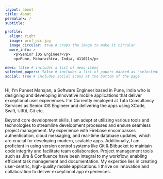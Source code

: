 ```yaml
---
layout: about
title: About
permalink: /
subtitle:

profile:
  align: right
  image: prof_pic.jpg
  image_circular: true # crops the image to make it circular
  more_info: >
    <p>Senior iOS Engineer</p>
    <p>Pune, Maharashtra, India, 411021</p>

news: false # includes a list of news items
selected_papers: false # includes a list of papers marked as "selected={true}"
social: true # includes social icons at the bottom of the page
---
```

<div class="biography">
  <p>Hi, I'm Puneet Mahajan, a Software Engineer based in
  <span class="content-bio"> Pune, India </span> who is designing and developing innovative mobile applications that deliver exceptional user experiences. I'm Currently employed at <span class="content-bio"> Tata Consultancy Services as Senior iOS Engineer </span> and delivering the apps using <span class="content-bio">XCode, Swift, UIKit, Git </span> etc. </p>
</div>

<div class="biography">
  <p>
    Beyond core development skills, I am adept at utilizing various tools and technologies to streamline development processes and ensure seamless project management. My experience with <span class="content-bio">Firebase</span> encompasses authentication, cloud messaging, and <span class="content-bio">real-time</span> database updates, which are crucial for developing modern, scalable apps. Additionally, I am proficient in using version control systems like <span class="content-bio">Git & Bitbucket</span> to maintain code integrity and facilitate team collaboration. Project management tools such as <span class="content-bio">Jira & Confluence </span> have been integral to my workflow, enabling efficient task management and documentation. My expertise lies in creating <span class="content-bio">user-centric, high-quality</span> mobile applications. I thrive on innovation and collaboration to deliver exceptional app experiences.
  </p>
</div>
